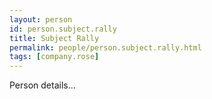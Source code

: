 ```yaml
---
layout: person
id: person.subject.rally
title: Subject Rally
permalink: people/person.subject.rally.html
tags: [company.rose]
---
```


Person details...